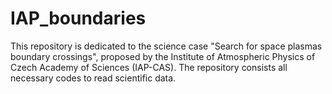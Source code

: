 # IAP_boundaries
This repository is dedicated to the science case "Search for space plasmas boundary crossings", proposed by the Institute of Atmospheric Physics of Czech Academy of Sciences (IAP-CAS). The repository consists all necessary codes to read scientific data.
